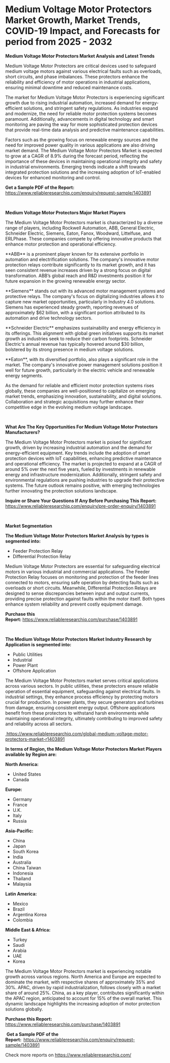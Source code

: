<p><h1>Medium Voltage Motor Protectors Market Growth, Market Trends, COVID-19 Impact, and Forecasts for period from 2025 - 2032</h1></p><p><strong>Medium Voltage Motor Protectors Market Analysis and Latest Trends</strong></p>
<p><p>Medium Voltage Motor Protectors are critical devices used to safeguard medium voltage motors against various electrical faults such as overloads, short circuits, and phase imbalances. These protectors enhance the reliability and efficiency of motor operations in industrial applications, ensuring minimal downtime and reduced maintenance costs. </p><p>The market for Medium Voltage Motor Protectors is experiencing significant growth due to rising industrial automation, increased demand for energy-efficient solutions, and stringent safety regulations. As industries expand and modernize, the need for reliable motor protection systems becomes paramount. Additionally, advancements in digital technology and smart monitoring are paving the way for more sophisticated protection devices that provide real-time data analysis and predictive maintenance capabilities.</p><p>Factors such as the growing focus on renewable energy sources and the need for improved power quality in various applications are also driving market demand. The Medium Voltage Motor Protectors Market is expected to grow at a CAGR of 8.9% during the forecast period, reflecting the importance of these devices in maintaining operational integrity and safety in industrial environments. Emerging trends indicate a shift towards integrated protection solutions and the increasing adoption of IoT-enabled devices for enhanced monitoring and control.</p></p>
<p><strong>Get a Sample PDF of the Report:&nbsp;</strong> <a href="https://www.reliableresearchiq.com/enquiry/request-sample/1403891?utm_campaign=1896&utm_medium=2&utm_source=Github&utm_content=ia&utm_term=13012025&utm_id=medium-voltage-motor-protectors">https://www.reliableresearchiq.com/enquiry/request-sample/1403891</a></p>
<p>&nbsp;</p>
<p><strong>Medium Voltage Motor Protectors Major Market Players</strong></p>
<p><p>The Medium Voltage Motor Protectors market is characterized by a diverse range of players, including Rockwell Automation, ABB, General Electric, Schneider Electric, Siemens, Eaton, Fanox, Woodward, Littelfuse, and ERLPhase. These companies compete by offering innovative products that enhance motor protection and operational efficiency.</p><p>**ABB** is a prominent player known for its extensive portfolio in automation and electrification solutions. The company's innovative motor protection relays contribute significantly to its market growth, and it has seen consistent revenue increases driven by a strong focus on digital transformation. ABB’s global reach and R&D investments position it for future expansion in the growing renewable energy sector.</p><p>**Siemens** stands out with its advanced motor management systems and protective relays. The company's focus on digitalizing industries allows it to capture new market opportunities, particularly in Industry 4.0 solutions. Siemens has experienced steady growth, reporting revenues of approximately $62 billion, with a significant portion attributed to its automation and drive technology sectors.</p><p>**Schneider Electric** emphasizes sustainability and energy efficiency in its offerings. This alignment with global green initiatives supports its market growth as industries seek to reduce their carbon footprints. Schneider Electric's annual revenue has typically hovered around $30 billion, bolstered by its strong presence in medium voltage solutions.</p><p>**Eaton**, with its diversified portfolio, also plays a significant role in the market. The company's innovative power management solutions position it well for future growth, particularly in the electric vehicle and renewable energy segments.</p><p>As the demand for reliable and efficient motor protection systems rises globally, these companies are well-positioned to capitalize on emerging market trends, emphasizing innovation, sustainability, and digital solutions. Collaboration and strategic acquisitions may further enhance their competitive edge in the evolving medium voltage landscape.</p></p>
<p>&nbsp;</p>
<p><strong>What Are The Key Opportunities For Medium Voltage Motor Protectors Manufacturers?</strong></p>
<p><p>The Medium Voltage Motor Protectors market is poised for significant growth, driven by increasing industrial automation and the demand for energy-efficient equipment. Key trends include the adoption of smart protection devices with IoT capabilities, enhancing predictive maintenance and operational efficiency. The market is projected to expand at a CAGR of around 5% over the next five years, fueled by investments in renewable energy and infrastructure modernization. Additionally, stringent safety and environmental regulations are pushing industries to upgrade their protective systems. The future outlook remains positive, with emerging technologies further innovating the protection solutions landscape.</p></p>
<p><strong>Inquire or Share Your Questions If Any Before Purchasing This Report:</strong> <a href="https://www.reliableresearchiq.com/enquiry/pre-order-enquiry/1403891?utm_campaign=1896&utm_medium=2&utm_source=Github&utm_content=ia&utm_term=13012025&utm_id=medium-voltage-motor-protectors">https://www.reliableresearchiq.com/enquiry/pre-order-enquiry/1403891</a></p>
<p>&nbsp;</p>
<p><strong>Market Segmentation</strong></p>
<p><strong>The Medium Voltage Motor Protectors Market Analysis by types is segmented into:</strong></p>
<p><ul><li>Feeder Protection Relay</li><li>Differential Protection Relay</li></ul></p>
<p><p>Medium Voltage Motor Protectors are essential for safeguarding electrical motors in various industrial and commercial applications. The Feeder Protection Relay focuses on monitoring and protection of the feeder lines connected to motors, ensuring safe operation by detecting faults such as overloads or short circuits. Meanwhile, Differential Protection Relays are designed to sense discrepancies between input and output currents, providing precise protection against faults within the motor itself. Both types enhance system reliability and prevent costly equipment damage.</p></p>
<p><strong>Purchase this Report:&nbsp;</strong><a href="https://www.reliableresearchiq.com/purchase/1403891?utm_campaign=1896&utm_medium=2&utm_source=Github&utm_content=ia&utm_term=13012025&utm_id=medium-voltage-motor-protectors">https://www.reliableresearchiq.com/purchase/1403891</a></p>
<p>&nbsp;</p>
<p><strong>The Medium Voltage Motor Protectors Market Industry Research by Application is segmented into:</strong></p>
<p><ul><li>Public Utilities</li><li>Industrial</li><li>Power Plant</li><li>Offshore Application</li></ul></p>
<p><p>The Medium Voltage Motor Protectors market serves critical applications across various sectors. In public utilities, these protectors ensure reliable operation of essential equipment, safeguarding against electrical faults. In industrial settings, they enhance process efficiency by protecting motors crucial for production. In power plants, they secure generators and turbines from damage, ensuring consistent energy output. Offshore applications benefit from these protectors to withstand harsh environments while maintaining operational integrity, ultimately contributing to improved safety and reliability across all sectors.</p></p>
<p><a href="https://www.reliableresearchiq.com/global-medium-voltage-motor-protectors-market-r1403891?utm_campaign=1896&utm_medium=2&utm_source=Github&utm_content=ia&utm_term=13012025&utm_id=medium-voltage-motor-protectors">&nbsp;https://www.reliableresearchiq.com/global-medium-voltage-motor-protectors-market-r1403891</a></p>
<p><strong>In terms of Region, the Medium Voltage Motor Protectors Market Players available by Region are:</strong></p>
<p>
    <p> <strong> North America: </strong>
        <ul>
            <li>United States</li>
            <li>Canada</li>
        </ul>
        </p> 
    <p> <strong> Europe: </strong>
        <ul>
            <li>Germany</li>
            <li>France</li>
            <li>U.K.</li>
            <li>Italy</li>
            <li>Russia</li>
        </ul>
        </p> 
    <p> <strong> Asia-Pacific: </strong>
        <ul>
            <li>China</li>
            <li>Japan</li>
            <li>South Korea</li>
            <li>India</li>
            <li>Australia</li>
            <li>China Taiwan</li>
            <li>Indonesia</li>
            <li>Thailand</li>
            <li>Malaysia</li>
        </ul>
        </p> 
    <p> <strong> Latin America: </strong>
        <ul>
            <li>Mexico</li>
            <li>Brazil</li>
            <li>Argentina Korea</li>
            <li>Colombia</li>
        </ul>
        </p> 
    <p> <strong> Middle East & Africa: </strong>
        <ul>
            <li>Turkey</li>
            <li>Saudi</li>
            <li>Arabia</li>
            <li>UAE</li>
            <li>Korea</li>
        </ul>
    </p>
    </p>
<p><p>The Medium Voltage Motor Protectors market is experiencing notable growth across various regions. North America and Europe are expected to dominate the market, with respective shares of approximately 35% and 30%. APAC, driven by rapid industrialization, follows closely with a market share of around 25%. China, as a key player, contributes significantly within the APAC region, anticipated to account for 15% of the overall market. This dynamic landscape highlights the increasing adoption of motor protection solutions globally.</p></p>
<p><strong>Purchase this Report: </strong><a href="https://www.reliableresearchiq.com/purchase/1403891?utm_campaign=1896&utm_medium=2&utm_source=Github&utm_content=ia&utm_term=13012025&utm_id=medium-voltage-motor-protectors">https://www.reliableresearchiq.com/purchase/1403891</a></p>
<p>&nbsp;<strong>Get a Sample PDF of the Report:&nbsp;&nbsp;</strong><a href="https://www.reliableresearchiq.com/enquiry/request-sample/1403891?utm_campaign=1896&utm_medium=2&utm_source=Github&utm_content=ia&utm_term=13012025&utm_id=medium-voltage-motor-protectors">https://www.reliableresearchiq.com/enquiry/request-sample/1403891</a></p>
<p><strong></strong></p>
<p>Check more reports on <a href="https://www.reliableresearchiq.com/?utm_campaign=1896&utm_medium=2&utm_source=Github&utm_content=ia&utm_term=13012025&utm_id=medium-voltage-motor-protectors">https://www.reliableresearchiq.com/</a></p>